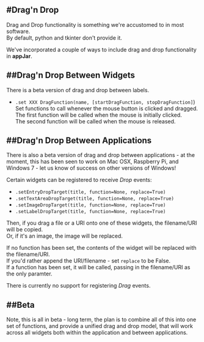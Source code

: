#Drag'n Drop
---
Drag and Drop functionality is something we're accustomed to in most software.  
By default, python and tkinter don't provide it.

We've incorporated a couple of ways to include drag and drop functionality in **appJar**.  

##Drag'n Drop Between Widgets
---
There is a beta version of drag and drop between labels.  

* `.set XXX DragFunction(name, [startDragFunction, stopDragFunction]`)  
    Set functions to call whenever the mouse button is clicked and dragged.  
    The first function will be called when the mouse is initially clicked.  
    The second function will be called when the mouse is released.  

##Drag'n Drop Between Applications
---
There is also a beta version of drag and drop between applications - at the moment, this has been seen to work on Mac OSX, Raspberry Pi, and Windows 7 - let us know of success on other versions of Windows!  

Certain widgets can be registered to receive *Drop* events:  

* `.setEntryDropTarget(title, function=None, replace=True)`  
* `.setTextAreaDropTarget(title, function=None, replace=True)`  
* `.setImageDropTarget(title, function=None, replace=True)`  
* `.setLabelDropTarget(title, function=None, replace=True)`  

Then, if you drag a file or a URI onto one of these widgets, the filename/URI will be copied.  
Or, if it's an image, the image will be replaced.  

If no function has been set, the contents of the widget will be replaced with the filename/URI.  
If you'd rather append the URI/filename - set `replace` to be False.  
If a function has been set, it will be called, passing in the filename/URI as the only paramter.  

There is currently no support for registering *Drag* events.  

##Beta
---
Note, this is all in beta - long term, the plan is to combine all of this into one set of functions, and provide a unified drag and drop model, that will work across all widgets both within the application and between applications.  
